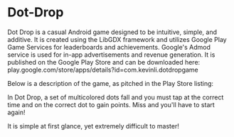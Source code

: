# Dot-Drop

Dot Drop is a casual Android game designed to be intuitive, simple, and additive. It is created using the LibGDX framework and utilizes Google Play Game Services for leaderboards and achievements. Google's Admod service is used for in-app advertisements and revenue generation.  It is published on the Google Play Store and can be downloaded here: play.google.com/store/apps/details?id=com.kevinli.dotdropgame

Below is a description of the game, as pitched in the Play Store listing:

In Dot Drop, a set of multicolored dots fall and you must tap at the correct time and on the correct dot to gain points. Miss and you'll have to start again!

It is simple at first glance, yet extremely difficult to master!
